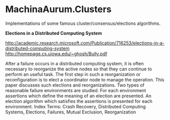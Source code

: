 # MachinaAurum.Clusters
Implementations of some famous cluster/consensus/elections algorithms.

**Elections in a Distributed Computing System**

http://academic.research.microsoft.com/Publication/716253/elections-in-a-distributed-computing-system 
http://homepage.cs.uiowa.edu/~ghosh/Bully.pdf 

After a failure occurs in a distributed computing system, it is often necessary to reorganize the active nodes so that they can continue to perform an useful task. The first step in such a reorganization or reconfiguration is to elect a coordinator node to manage the operation. This paper discusses such elections and reorganizations. Two types of reasonable failure environments are studied. For each environment assertions which define the meaning of an election are presented. An election algorithm which satisfies the assertions is presented for each environment.
Index Terms: Crash Recovery, Distributed Computing Systems, Elections, Failures, Mutual Exclusion, Reorganization